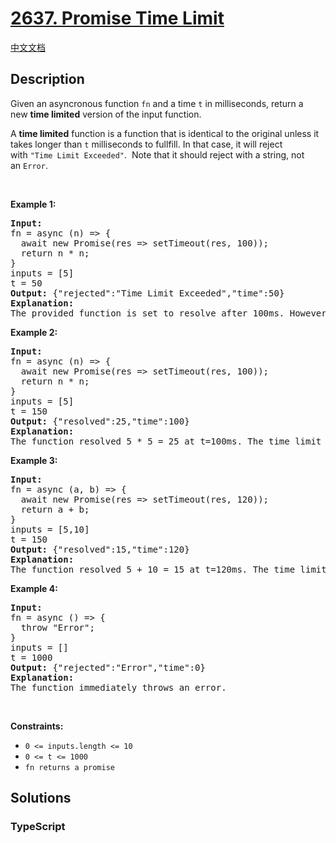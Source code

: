 # [2637. Promise Time Limit](https://leetcode.com/problems/promise-time-limit)

[中文文档](/solution/2600-2699/2637.Promise%20Time%20Limit/README.md)

## Description

<p>Given an&nbsp;asyncronous function&nbsp;<code>fn</code>&nbsp;and a time <code>t</code>&nbsp;in milliseconds, return&nbsp;a new&nbsp;<strong>time limited</strong>&nbsp;version of the input function.</p>

<p>A&nbsp;<strong>time limited</strong>&nbsp;function is a function that is identical to the original unless it takes longer than&nbsp;<code>t</code>&nbsp;milliseconds to fullfill. In that case, it will reject with&nbsp;<code>&quot;Time Limit Exceeded&quot;</code>.&nbsp; Note that it should reject with a string, not an&nbsp;<code>Error</code>.</p>

<p>&nbsp;</p>
<p><strong class="example">Example 1:</strong></p>

<pre>
<strong>Input:</strong> 
fn = async (n) =&gt; { 
&nbsp; await new Promise(res =&gt; setTimeout(res, 100)); 
&nbsp; return n * n; 
}
inputs = [5]
t = 50
<strong>Output:</strong> {&quot;rejected&quot;:&quot;Time Limit Exceeded&quot;,&quot;time&quot;:50}
<strong>Explanation:</strong>
The provided function is set to resolve after 100ms. However, the time limit is set to 50ms. It rejects at t=50ms because the time limit was reached.
</pre>

<p><strong class="example">Example 2:</strong></p>

<pre>
<strong>Input:</strong> 
fn = async (n) =&gt; { 
&nbsp; await new Promise(res =&gt; setTimeout(res, 100)); 
&nbsp; return n * n; 
}
inputs = [5]
t = 150
<strong>Output:</strong> {&quot;resolved&quot;:25,&quot;time&quot;:100}
<strong>Explanation:</strong>
The function resolved 5 * 5 = 25 at t=100ms. The time limit is never reached.
</pre>

<p><strong class="example">Example 3:</strong></p>

<pre>
<strong>Input:</strong> 
fn = async (a, b) =&gt; { 
&nbsp; await new Promise(res =&gt; setTimeout(res, 120)); 
&nbsp; return a + b; 
}
inputs = [5,10]
t = 150
<strong>Output:</strong> {&quot;resolved&quot;:15,&quot;time&quot;:120}
<strong>Explanation:</strong>
The function resolved 5 + 10 = 15 at t=120ms. The time limit is never reached.
</pre>

<p><strong class="example">Example 4:</strong></p>

<pre>
<strong>Input:</strong> 
fn = async () =&gt; { 
&nbsp; throw &quot;Error&quot;;
}
inputs = []
t = 1000
<strong>Output:</strong> {&quot;rejected&quot;:&quot;Error&quot;,&quot;time&quot;:0}
<strong>Explanation:</strong>
The function immediately throws an error.</pre>

<p>&nbsp;</p>
<p><strong>Constraints:</strong></p>

<ul>
	<li><code>0 &lt;= inputs.length &lt;= 10</code></li>
	<li><code>0 &lt;= t &lt;= 1000</code></li>
	<li><code>fn returns a promise</code></li>
</ul>


## Solutions

<!-- tabs:start -->

### **TypeScript**

```ts

```

<!-- tabs:end -->